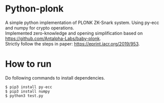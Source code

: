 # Python-plonk
A simple python implementation of PLONK ZK-Snark system. Using py-ecc and numpy for crypto operations.\
Implemented zero-knowledge and opening simplification based on https://github.com/Antalpha-Labs/baby-plonk. \
Strictly follow the steps in paper: https://eprint.iacr.org/2019/953.

# How to run
Do following commands to install dependencies.
```
$ pip3 install py-ecc
$ pip3 install numpy
$ python3 test.py
```
